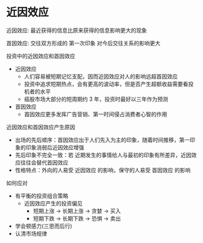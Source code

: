# 近因效应

近因效应: 最近获得的信息比原来获得的信息影响更大的现象

首因效应: 交往双方形成的 第一次印象 对今后交往关系的影响更大

投资中的近因效应和首因效应

- 近因效应
  - 人们容易被短期记忆支配，因而近因效应对人的影响远超首因效应
  - 投资中追求短期热点，会有更高的波动率，但是否产生超额收益需要看投机者的水平
  - 癌股市场大部分的短周期约 3 年，投资时最好以三年作为预测
- 首因效应
  - 首因效应更多发挥广告营销、第一时间侵占消费者心智的作用

近因效应和首因效应产生原因

- 出场的先后顺序：首因效应出于人们先入为主的印象，随着时间推移，第一印象的印象消弱后近因效应增强
- 先后印象不完全一致：若 近期发生的事情给人与最初的印象有所差异，近因效应往往会替代首因效应
- 性格特点：外向的人易受 近因效应 的影响，保守的人易受 首因效应 的影响

如何应对

- 有平衡的投资组合策略
  - 近因效应产生的投资偏见
    - 短期上涨 -> 长期上涨 -> 贪婪 -> 买入
    - 短期下跌 -> 长期下跌 -> 恐惧 -> 卖出
- 学会顿感力(三思而后行)
- 认清市场规律
